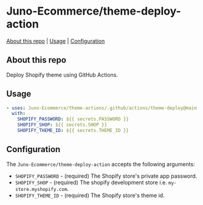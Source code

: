 # Juno-Ecommerce/theme-deploy-action

[About this repo](#about-this-repo) | [Usage](#usage) | [Configuration](#configuration)

## About this repo

Deploy Shopify theme using GitHub Actions.

## Usage

```yml
- uses: Juno-Ecommerce/theme-actions/.github/actions/theme-deploy@main
  with:
    SHOPIFY_PASSWORD: ${{ secrets.PASSWORD }}
    SHOPIFY_SHOP: ${{ secrets.SHOP }}
    SHOPIFY_THEME_ID: ${{ secrets.THEME_ID }}
```

## Configuration

The `Juno-Ecommerce/theme-deploy-action` accepts the following arguments:

- `SHOPIFY_PASSWORD` - (required) The Shopify store's private app password.
- `SHOPIFY_SHOP` - (required) The shopify development store i.e. `my-store.myshopify.com`.
- `SHOPIFY_THEME_ID` - (required) The Shopify store's theme id.
